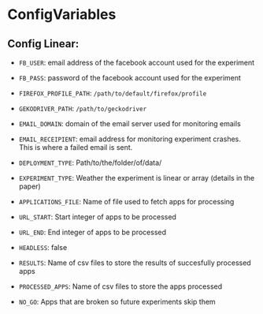 # ConfigVariables

## Config Linear:

* `FB_USER`: email address of the facebook account used for the experiment
* `FB_PASS`: password of the facebook account used for the experiment
* `FIREFOX_PROFILE_PATH`: `/path/to/default/firefox/profile`
* `GEKODRIVER_PATH`: `/path/to/geckodriver`
* `EMAIL_DOMAIN`: domain of the email server used for monitoring emails
* `EMAIL_RECEIPIENT`: email address for monitoring experiment crashes. This is where a failed email is sent.

* `DEPLOYMENT_TYPE`: Path/to/the/folder/of/data/
* `EXPERIMENT_TYPE`: Weather the experiment is linear or array (details in the paper)
* `APPLICATIONS_FILE`: Name of file used to fetch apps for processing
* `URL_START`: Start integer of apps to be processed
* `URL_END`: End integer of apps to be processed
* `HEADLESS`: false 
* `RESULTS`: Name of csv files to store the results of succesfully processed apps
* `PROCESSED_APPS`: Name of csv files to store the apps processed
* `NO_GO`: Apps that are broken so future experiments skip them